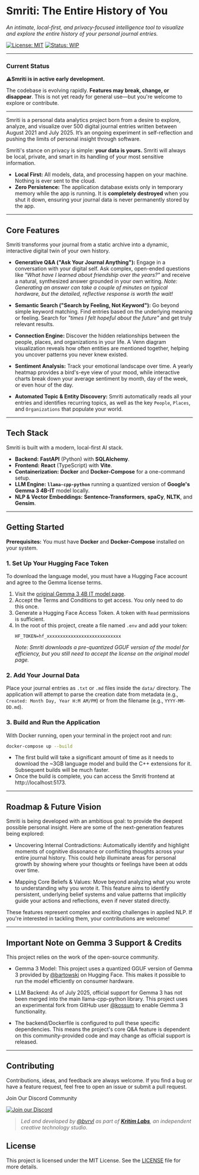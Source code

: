 # Smriti: The Entire History of You

*An intimate, local-first, and privacy-focused intelligence tool to visualize and explore the entire history of your personal journal entries.*

[![License: MIT](https://img.shields.io/badge/License-MIT-yellow.svg)](LICENSE.md)
[![Status: WIP](https://img.shields.io/badge/status-work_in_progress-orange.svg)](https://github.com/bvrvl/Smriti)

---

### **Current Status**

**⚠️Smriti is in active early development.**
  
The codebase is evolving rapidly. **Features may break, change, or disappear**. This is not yet ready for general use—but you're welcome to explore or contribute.

---

Smriti is a personal data analytics project born from a desire to explore, analyze, and visualize over 500 digital journal entries written between August 2021 and July 2025. It’s an ongoing experiment in self-reflection and pushing the limits of personal insight through software.

Smriti's stance on privacy is simple: **your data is yours.** Smriti will always be local, private, and smart in its handling of your most sensitive information.

-   **Local First:** All models, data, and processing happen on your machine. Nothing is ever sent to the cloud.
-   **Zero Persistence:** The application database exists only in temporary memory while the app is running. It is **completely destroyed** when you shut it down, ensuring your journal data is never permanently stored by the app.

---

## Core Features

Smriti transforms your journal from a static archive into a dynamic, interactive digital twin of your own history.

-   **Generative Q&A ("Ask Your Journal Anything"):** Engage in a conversation with your digital self. Ask complex, open-ended questions like *"What have I learned about friendship over the years?"* and receive a natural, synthesized answer grounded in your own writing. *Note: Generating an answer can take a couple of minutes on typical hardware, but the detailed, reflective response is worth the wait!*

-   **Semantic Search ("Search by Feeling, Not Keyword"):** Go beyond simple keyword matching. Find entries based on the underlying meaning or feeling. Search for *"times I felt hopeful about the future"* and get truly relevant results.

-   **Connection Engine:** Discover the hidden relationships between the people, places, and organizations in your life. A Venn diagram visualization reveals how often entities are mentioned together, helping you uncover patterns you never knew existed.

-   **Sentiment Analysis:** Track your emotional landscape over time. A yearly heatmap provides a bird's-eye view of your mood, while interactive charts break down your average sentiment by month, day of the week, or even hour of the day.

-   **Automated Topic & Entity Discovery:** Smriti automatically reads all your entries and identifies recurring topics, as well as the key `People`, `Places`, and `Organizations` that populate your world.

---

## Tech Stack

Smriti is built with a modern, local-first AI stack.

-   **Backend:** **FastAPI** (Python) with **SQLAlchemy**.
-   **Frontend:** **React** (TypeScript) with **Vite**.
-   **Containerization:** **Docker** and **Docker-Compose** for a one-command setup.
-   **LLM Engine:** **`llama-cpp-python`** running a quantized version of **Google's Gemma 3 4B-IT** model locally.
-   **NLP & Vector Embeddings:** **Sentence-Transformers**, **spaCy**, **NLTK**, and **Gensim**.

---

## Getting Started

**Prerequisites:** You must have **Docker** and **Docker-Compose** installed on your system.

### 1. Set Up Your Hugging Face Token

To download the language model, you must have a Hugging Face account and agree to the Gemma license terms.

1.  Visit the [original Gemma 3 4B IT model page](https://huggingface.co/google/gemma-3-4b-it).
2.  Accept the Terms and Conditions to get access. You only need to do this once.
3.  Generate a Hugging Face Access Token. A token with `Read` permissions is sufficient.
4.  In the root of this project, create a file named `.env` and add your token:
    ```env
    HF_TOKEN=hf_xxxxxxxxxxxxxxxxxxxxxxxxxxxx
    ```
    *Note: Smriti downloads a pre-quantized GGUF version of the model for efficiency, but you still need to accept the license on the original model page.*

### 2. Add Your Journal Data

Place your journal entries as `.txt` or `.md` files inside the `data/` directory. The application will attempt to parse the creation date from metadata (e.g., `Created: Month Day, Year H:M AM/PM`) or from the filename (e.g., `YYYY-MM-DD.md`).

### 3. Build and Run the Application

With Docker running, open your terminal in the project root and run:

```bash
docker-compose up --build
```

- The first build will take a significant amount of time as it needs to download the ~3GB language model and build the C++ extensions for it. Subsequent builds will be much faster.
- Once the build is complete, you can access the Smriti frontend at http://localhost:5173.

---

## Roadmap & Future Vision
Smriti is being developed with an ambitious goal: to provide the deepest possible personal insight. Here are some of the next-generation features being explored:


- Uncovering Internal Contradictions: Automatically identify and highlight moments of cognitive dissonance or conflicting thoughts across your entire journal history. This could help illuminate areas for personal growth by showing where your thoughts or feelings have been at odds over time.

- Mapping Core Beliefs & Values: Move beyond analyzing what you wrote to understanding why you wrote it. This feature aims to identify persistent, underlying belief systems and value patterns that implicitly guide your actions and reflections, even if never stated directly.


These features represent complex and exciting challenges in applied NLP. If you're interested in tackling them, your contributions are welcome!

---

## Important Note on Gemma 3 Support & Credits

This project relies on the work of the open-source community.

- Gemma 3 Model: This project uses a quantized GGUF version of Gemma 3 provided by [@bartowski](https://huggingface.co/bartowski) on Hugging Face. This makes it possible to run the model efficiently on consumer hardware.

- LLM Backend: As of July 2025, official support for Gemma 3 has not been merged into the main llama-cpp-python library. This project uses an experimental fork from GitHub user [@kossum](https://github.com/kossum) to enable Gemma 3 functionality.

- The backend/Dockerfile is configured to pull these specific dependencies. This means the project's core Q&A feature is dependent on this community-provided code and may change as official support is released.

---

## Contributing

Contributions, ideas, and feedback are always welcome. If you find a bug or have a feature request, feel free to open an issue or submit a pull request.

Join Our Discord Community

[![Join our Discord](https://img.shields.io/badge/Discord-Join%20Chat-7289DA?logo=discord&logoColor=white&style=flat)](https://discord.gg/khSjjmBDTp)


> *Led and developed by [@bvrvl](https://github.com/bvrvl) as part of [**Kritim Labs**](https://github.com/kritim-labs), an independent creative technology studio.*


## License

This project is licensed under the MIT License. See the [LICENSE](LICENSE.md) file for more details.
